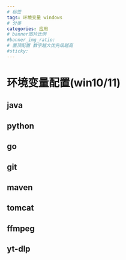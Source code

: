 ```yaml
---
# 标签
tags: 环境变量 windows
# 分类
categories: 应用
# banner图片比例
#banner_img_ratio: 
# 置顶配置 数字越大优先级越高
#sticky: 
---
```


# 环境变量配置(win10/11)

## java

## python

## go

## git

## maven

## tomcat

## ffmpeg

## yt-dlp

